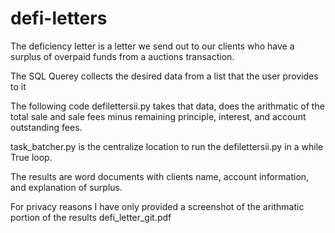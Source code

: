 # defi-letters
The deficiency letter is a letter we send out to our clients who have a surplus of overpaid funds from a auctions transaction.

The SQL Querey collects the desired data from a list that the user provides to it

The following code defilettersii.py takes that data, does the arithmatic of the total sale and sale fees minus remaining principle, interest, and account outstanding fees.

task_batcher.py is the centralize location to run the defilettersii.py in a while True loop.

The results are word documents with clients name, account information, and explanation of surplus.

For privacy reasons I have only provided a screenshot of the arithmatic portion of the results defi_letter_git.pdf
